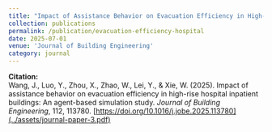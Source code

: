 ```yaml
---
title: "Impact of Assistance Behavior on Evacuation Efficiency in High-Rise Hospital Inpatient Buildings: An Agent-Based Simulation Study"
collection: publications
permalink: /publication/evacuation-efficiency-hospital
date: 2025-07-01
venue: 'Journal of Building Engineering'
category: journal
---
```


**Citation:**  
Wang, J., Luo, Y., Zhou, X., Zhao, W., Lei, Y., & Xie, W. (2025). Impact of assistance behavior on evacuation efficiency in high-rise hospital inpatient buildings: An agent-based simulation study. *Journal of Building Engineering*, 112, 113780. [https://doi.org/10.1016/j.jobe.2025.113780](../assets/journal-paper-3.pdf)
